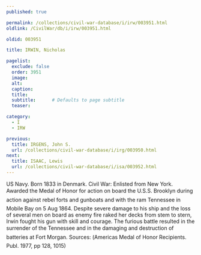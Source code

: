 ```yaml
---
published: true

permalink: /collections/civil-war-database/i/irw/003951.html
oldlink: /CivilWar/db/i/irw/003951.html

oldid: 003951

title: IRWIN, Nicholas

pagelist:
  exclude: false
  order: 3951
  image: 
  alt:
  caption:
  title:
  subtitle:      # Defaults to page subtitle
  teaser:

category: 
  - I 
  - IRW

previous:
  title: IRGENS, John S.
  url: /collections/civil-war-database/i/irg/003950.html  
next:
  title: ISAAC, Lewis
  url: /collections/civil-war-database/i/isa/003952.html   
---
```

US Navy. Born 1833 in Denmark. Civil War: Enlisted from New York. Awarded the Medal of Honor for action on board the &#147;U.S.S. Brooklyn&#148; during action against rebel forts and gunboats and with the ram &#147;Tennessee&#148; in Mobile Bay on 5 Aug 1864. Despite severe damage to his ship and the loss of several men on board as enemy fire raked her decks from stem to stern, Irwin fought his gun with skill and courage. The furious battle resulted in the surrender of the &#147;Tennessee&#148; and in the damaging and destruction of batteries at Fort Morgan. Sources: (&#147;America&#146;s Medal of Honor Recipients&#148;. Publ. 1977, pp 128, 1015)